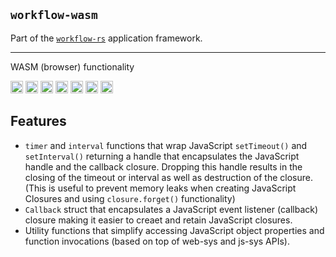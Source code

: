 ## `workflow-wasm`

Part of the [`workflow-rs`](https://github.com/workflow-rs) application framework.

***

WASM (browser) functionality


[<img alt="github" src="https://img.shields.io/badge/github-workflow--rs-8da0cb?style=for-the-badge&labelColor=555555&color=8da0cb&logo=github" height="20">](https://github.com/workflow-rs/workflow-rs)
[<img alt="crates.io" src="https://img.shields.io/crates/v/workflow-wasm.svg?maxAge=2592000&style=for-the-badge&color=fc8d62&logo=rust" height="20">](https://crates.io/crates/workflow-wasm)
[<img alt="docs.rs" src="https://img.shields.io/badge/docs.rs-workflow--wasm-56c2a5?maxAge=2592000&style=for-the-badge&logo=rust" height="20">](https://docs.rs/workflow-wasm)
<img alt="license" src="https://img.shields.io/crates/l/workflow-wasm.svg?maxAge=2592000&color=6ac&style=for-the-badge&logoColor=fff" height="20">
<img src="https://img.shields.io/badge/platform- wasm32/browser -informational?style=for-the-badge&color=50a0f0" height="20">
<img src="https://img.shields.io/badge/platform- wasm32/node.js -informational?style=for-the-badge&color=50a0f0" height="20">
<img src="https://img.shields.io/badge/platform- wasm32/Node Webkit -informational?style=for-the-badge&color=50a0f0" height="20">

## Features

* `timer` and `interval` functions that wrap JavaScript `setTimeout()` and `setInterval()` returning a handle that encapsulates the JavaScript handle and the callback closure.  Dropping this handle results in the closing of the timeout or interval as well as destruction of the closure. (This is useful to prevent memory leaks when creating JavaScript Closures and using `closure.forget()` functionality)
* `Callback` struct that encapsulates a JavaScript event listener (callback) closure making it easier to creaet and retain JavaScript closures.
* Utility functions that simplify accessing JavaScript object properties and function invocations (based on top of web-sys and js-sys APIs).
